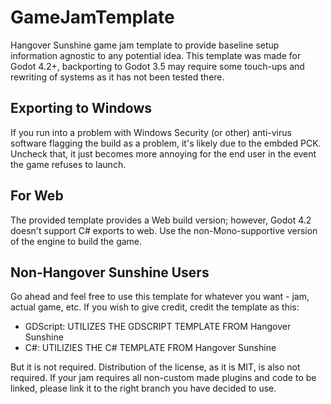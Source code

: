# GameJamTemplate
Hangover Sunshine game jam template to provide baseline setup information agnostic to any potential idea. This template was made for Godot 4.2+, backporting to Godot 3.5 may require some touch-ups and rewriting of systems as it has not been tested there.

## Exporting to Windows
If you run into a problem with Windows Security (or other) anti-virus software flagging the build as a problem, it's likely due to the embded PCK. Uncheck that, it just becomes more annoying for the end user in the event the game refuses to launch.

## For Web
The provided template provides a Web build version; however, Godot 4.2 doesn't support C# exports to web. Use the non-Mono-supportive version of the engine to build the game.

## Non-Hangover Sunshine Users
Go ahead and feel free to use this template for whatever you want - jam, actual game, etc. If you wish to give credit, credit the template as this:

- GDScript: UTILIZES THE GDSCRIPT TEMPLATE FROM Hangover Sunshine
- C#: UTILIZIES THE C# TEMPLATE FROM Hangover Sunshine

But it is not required. Distribution of the license, as it is MIT, is also not required. If your jam requires all non-custom made plugins and code to be linked, please link it to the right branch you have decided to use.
